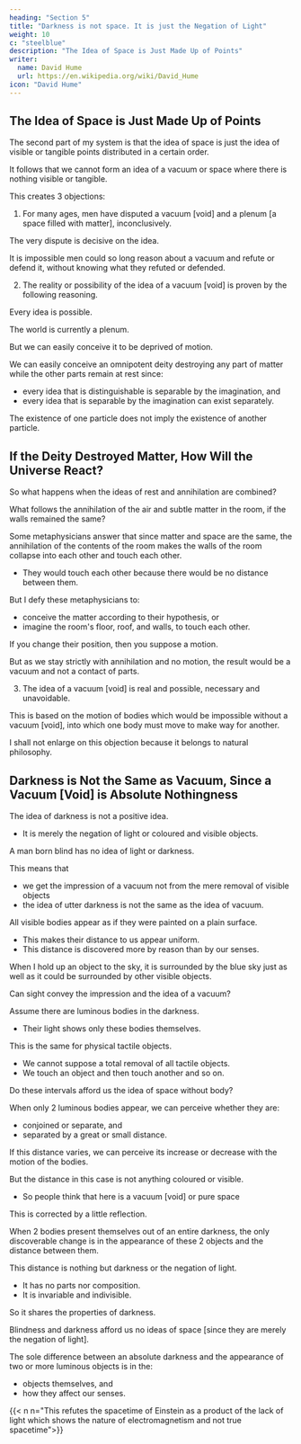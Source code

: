 ```yaml
---
heading: "Section 5"
title: "Darkness is not space. It is just the Negation of Light"
weight: 10
c: "steelblue"
description: "The Idea of Space is Just Made Up of Points"
writer:
  name: David Hume
  url: https://en.wikipedia.org/wiki/David_Hume
icon: "David Hume"
---
```




## The Idea of Space is Just Made Up of Points

The second part of my system is that the idea of space is just the idea of visible or tangible points distributed in a certain order.

It follows that we cannot form an idea of a vacuum or space where there is nothing visible or tangible.

This creates 3 objections:

 <!-- which I shall examine together because the answer for one is related to the answers for the others. -->

1. For many ages, men have disputed a vacuum [void] and a plenum [a space filled with matter], inconclusively.

<!-- Philosophers think themselves free to take part on either side. -->

The very dispute is decisive on the idea.

It is impossible men could so long reason about a vacuum and refute or defend it, without knowing what they refuted or defended.


2. The reality or possibility of the idea of a vacuum [void] is proven by the following reasoning.

Every idea is possible.

The world is currently a plenum.

But we can easily conceive it to be deprived of motion.

We can easily conceive an omnipotent deity destroying any part of matter while the other parts remain at rest since:
- every idea that is distinguishable is separable by the imagination, and
- every idea that is separable by the imagination can exist separately.

The existence of one particle does not imply the existence of another particle.


## If the Deity Destroyed Matter, How Will the Universe React?

So what happens when the ideas of rest and annihilation are combined?

What follows the annihilation of the air and subtle matter in the room, if the walls remained the same?

Some metaphysicians answer that since matter and space are the same, the annihilation of the contents of the room makes the walls of the room collapse into each other and touch each other.
- They would touch each other because there would be no distance between them.

<!-- This answer is very common. -->

But I defy these metaphysicians to:
- conceive the matter according to their hypothesis, or
- imagine the room's floor, roof, and walls, to touch each other.

If you change their position, then you suppose a motion.

But as we stay strictly with annihilation and no motion, the result would be a vacuum and not a contact of parts.


3. The idea of a vacuum [void] is real and possible, necessary and unavoidable.

This is based on the motion of bodies which would be impossible without a vacuum [void], into which one body must move to make way for another.

I shall not enlarge on this objection because it belongs to natural philosophy.

<!-- To answer these objections, we must:
- take the matter pretty deep, and
- consider the nature and origin of several ideas.

Otherwise, we will dispute without understanding the issue. -->


## Darkness is Not the Same as Vacuum, Since a Vacuum [Void] is Absolute Nothingness

The idea of darkness is not a positive idea.
- It is merely the negation of light or coloured and visible objects.

<!-- A man who enjoys his sight, receives no perception when entirely deprived of light just as a man born blind. -->

A man born blind has no idea of light or darkness.

This means that 
- we get the impression of a vacuum not from the mere removal of visible objects
- the idea of utter darkness is not the same as the idea of vacuum.


<!-- Floating Man -->

<!-- Suppose a man were floating in the air by some invisible power.

Even the moving of his limbs does not convey to him the idea of space.
He is sensible of nothing.
He never receives the idea of space nor any idea from this invariable motion.

He feels successive sensations which may give him the idea of time.

But his sensations are not disposed in a way to convey the idea of space.

Therefore, darkness and motion, with the removal of everything visible and tangible, can never give us the idea of a vacuum. -->


All visible bodies appear as if they were painted on a plain surface.
- This makes their distance to us appear uniform.
- This distance is discovered more by reason than by our senses.

When I hold up an object to the sky, it is surrounded by the blue sky just as well as it could be surrounded by other visible objects.

Can sight convey the impression and the idea of a vacuum?

Assume there are luminous bodies in the darkness.
- Their light shows only these bodies themselves. 

 <!-- without giving us any impression of the surrounding objects. -->

This is the same for physical tactile objects.
- We cannot suppose a total removal of all tactile objects.
- We touch an object and then touch another and so on.

Do these intervals afford us the idea of space without body?

When only 2 luminous bodies appear, we can perceive whether they are:
- conjoined or separate, and
- separated by a great or small distance.

If this distance varies, we can perceive its increase or decrease with the motion of the bodies.

But the distance in this case is not anything coloured or visible.
- So people think that here is a vacuum [void] or pure space

<!--  intelligible to the mind and obvious to the very senses.
This is our natural and most familiar way of thinking. -->

This is corrected by a little reflection.

When 2 bodies present themselves out of an entire darkness, the only discoverable change is in the appearance of these 2 objects and the distance between them.

<!-- All the rest continues to be as before, a perfect negation of light and every visible object.
This is true of what are remote from these bodies and the very distance between them. -->

This distance is nothing but darkness or the negation of light.
- It has no parts nor composition.
- It is invariable and indivisible.

So it shares the properties of darkness. 

<!-- creates no perception different from what a blind man sees or what we see in darkness, it must share the same properties. -->

Blindness and darkness afford us no ideas of space [since they are merely the negation of light].

<!-- It is impossible that the dark and undistinguishable distance between two bodies can ever produce that idea. -->

The sole difference between an absolute darkness and the appearance of two or more luminous objects is in the:
- objects themselves, and
- how they affect our senses.

{{< n n="This refutes the spacetime of Einstein as a product of the lack of light which shows the nature of electromagnetism and not true spacetime">}}

